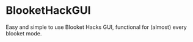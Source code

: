 # BlooketHackGUI
Easy and simple to use Blooket Hacks GUI, functional for (almost) every blooket mode.

